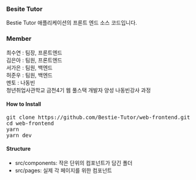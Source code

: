 ### Besite Tutor

Bestie Tutor 애플리케이션의 프론트 엔드 소스 코드입니다.

### Member
최수연 : 팀장, 프론트엔드<br>
김은아 : 팀원, 프론트엔드<br>
서가은 : 팀원, 백엔드<br>
허준우 : 팀원, 백엔드<br>
멘토 : 나동빈<br>
청년취업사관학교 금천4기 웹 풀스택 개발자 양성 나동빈강사 과정

#### How to Install

<pre>
git clone https://github.com/Bestie-Tutor/web-frontend.git
cd web-frontend
yarn
yarn dev
</pre>

#### Structure

* src/components: 작은 단위의 컴포넌트가 담긴 폴더
* src/pages: 실제 각 페이지를 위한 컴포넌트
